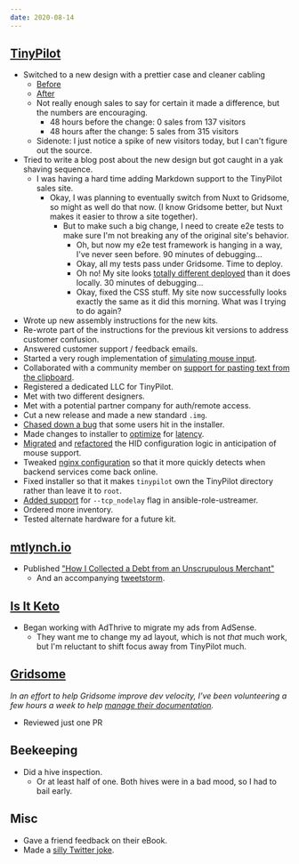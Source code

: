 ```yaml
---
date: 2020-08-14
---
```


## [TinyPilot](https://tinypilotkvm.com)

- Switched to a new design with a prettier case and cleaner cabling
  - [Before](jjJk.webp)
  - [After](HK5a.webp)
  - Not really enough sales to say for certain it made a difference, but the numbers are encouraging.
    - 48 hours before the change: 0 sales from 137 visitors
    - 48 hours after the change: 5 sales from 315 visitors
  - Sidenote: I just notice a spike of new visitors today, but I can't figure out the source.
- Tried to write a blog post about the new design but got caught in a yak shaving sequence.
  - I was having a hard time adding Markdown support to the TinyPilot sales site.
    - Okay, I was planning to eventually switch from Nuxt to Gridsome, so might as well do that now. (I know Gridsome better, but Nuxt makes it easier to throw a site together).
      - But to make such a big change, I need to create e2e tests to make sure I'm not breaking any of the original site's behavior.
        - Oh, but now my e2e test framework is hanging in a way, I've never seen before. 90 minutes of debugging...
        - Okay, all my tests pass under Gridsome. Time to deploy.
        - Oh no! My site looks [totally different deployed](5a84.webp) than it does locally. 30 minutes of debugging...
        - Okay, fixed the CSS stuff. My site now successfully looks exactly the same as it did this morning. What was I trying to do again?
- Wrote up new assembly instructions for the new kits.
- Re-wrote part of the instructions for the previous kit versions to address customer confusion.
- Answered customer support / feedback emails.
- Started a very rough implementation of [simulating mouse input](https://github.com/mtlynch/tinypilot/pull/125).
- Collaborated with a community member on [support for pasting text from the clipboard](https://github.com/mtlynch/tinypilot/pull/113).
- Registered a dedicated LLC for TinyPilot.
- Met with two different designers.
- Met with a potential partner company for auth/remote access.
- Cut a new release and made a new standard `.img`.
- [Chased down a bug](https://github.com/mtlynch/ansible-role-tinypilot/pull/32) that some users hit in the installer.
- Made changes to installer to [optimize](https://github.com/mtlynch/ansible-role-tinypilot/pull/34) for [latency](https://github.com/mtlynch/ansible-role-tinypilot/pull/36).
- [Migrated](https://github.com/mtlynch/tinypilot/pull/121) and [refactored](https://github.com/mtlynch/tinypilot/pull/122) the HID configuration logic in anticipation of mouse support.
- Tweaked [nginx configuration](https://github.com/mtlynch/ansible-role-tinypilot/pull/27) so that it more quickly detects when backend services come back online.
- Fixed installer so that it makes `tinypilot` own the TinyPilot directory rather than leave it to `root`.
- [Added support](https://github.com/mtlynch/ansible-role-ustreamer/pull/10) for `--tcp_nodelay` flag in ansible-role-ustreamer.
- Ordered more inventory.
- Tested alternate hardware for a future kit.

## [mtlynch.io](https://mtlynch.io)

- Published ["How I Collected a Debt from an Unscrupulous Merchant"](https://mtlynch.io/collect-debt/)
  - And an accompanying [tweetstorm](https://twitter.com/deliberatecoder/status/1293949168667570182).

## [Is It Keto](https://isitketo.org)

- Began working with AdThrive to migrate my ads from AdSense.
  - They want me to change my ad layout, which is not _that_ much work, but I'm reluctant to shift focus away from TinyPilot much.

## [Gridsome](https://gridsome.org)

_In an effort to help Gridsome improve dev velocity, I've been volunteering a few hours a week to help [manage their documentation](https://github.com/gridsome/gridsome.org)._

- Reviewed just one PR

## Beekeeping

- Did a hive inspection.
  - Or at least half of one. Both hives were in a bad mood, so I had to bail early.

## Misc

- Gave a friend feedback on their eBook.
- Made a [silly Twitter joke](https://twitter.com/deliberatecoder/status/1292213025718640644).
